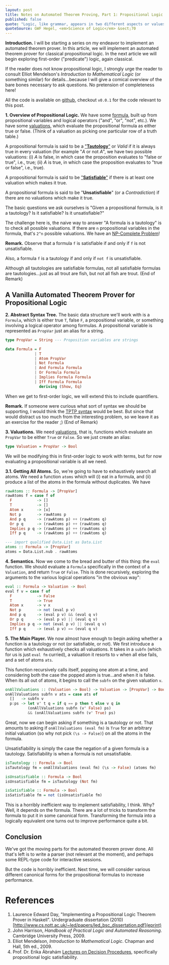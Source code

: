 ```yaml
---
layout: post
title: Notes on Automated Theorem Proving, Part 1: Propositional Logic
published: false
quote: "Logic, like grammar, appears in two different aspects or values. It is one thing for him who comes to it for the first time, but it is another thing for him who comes back to it from the sciences. He who begins the study of grammar finds in its forms and laws dry abstractions, arbitrary rules. On the other hand, he who has mastered a language and at the same time has a comparative knowledge of other languages, he alone can make contact with the spirit and culture of a people through the grammar of its language. Similarly, he who approaches this science at first finds in logic an isolated system of abstractions which, confined within itself, does not embrace within its scope the other knowledges and sciences."
quoteSource: GWF Hegel, <em>Science of Logic</em> &sect;70
---
```


**Introduction.**
I will be starting a series on my endeavor to implement an automated theorem prover. In this article, we will implement an automated theorem prover for classical propositional logic. In the next article we will begin exploring first-order ("predicate") logic, again classical. 

If the reader does not know propositional logic, I strongly urge the reader to consult Elliot Mendelson's *Introduction to Mathematical Logic* (or something similar) for details...because I will give a comical overview of the bare bones necessary to ask questions. No pretension of completeness here!

All the code is available on [github](https://github.com/pqnelson/surak), checkout `v0.0.1` for the code relevant to this post.

**1. Overview of Propositional Logic.** 
We have some [formula](http://en.wikipedia.org/wiki/Propositional_formula), built up from propositional variables and logical operators ("and", "or", "not", etc.). We have some [valuations](http://en.wikipedia.org/wiki/Valuation_%28logic%29), which evaluate the propositional formula as either true or false. (Think of a valuation as picking one particular row of a truth table.)

A propositional formula is said to be a ["**Tautology**"]((http://en.wikipedia.org/wiki/Tautology_(logic))) or *Valid* if it is always true in every valuation (for example "*A* or not *A*", we have two possible valuations: (i) *A* is false, in which case the proposition evaluates to "false or true", i.e., true; (ii) *A* is true, in which case the proposition evaluates to "true or false", i.e., true).

A propositional formula is said to be ["**Satisfiable**"]((http://en.wikipedia.org/wiki/Satisfiability)) if there is at least one valuation which makes it true.

A propositional formula is said to be "**Unsatisfiable**" (or a *Contradiction*) if there are no valuations which make it true.

The basic questions we ask ourselves is "Given a propositional formula, is it a tautology? Is it satisfiable? Is it unsatisfiable?"

The challenge here is, the naive way to answer "A formula is a tautology" is to check all possible valuations. If there are `n` propositional variables in the formula, that's `2^n` possible valuations. We have an [NP-Complete Problem](http://en.wikipedia.org/wiki/Boolean_satisfiability_problem)!

**Remark.** Observe that a formula `f` is satisfiable if and only if `f` is not unsatisfiable.

Also, a formula `f` is a tautology if and only if `not f` is unsatisfiable.

Although all tautologies are satisfiable formulas, not all satisfiable formulas are tautologies...just as all trout are fish, but not all fish are trout. (End of Remark)

## A Vanilla Automated Theorem Prover for Propositional Logic

**2. Abstract Syntax Tree.** The basic data structure we'll work with is a `Formula`, which is either true `T`, false `F`, a propositional variable, or something involving a logical operator among formulas. A propositional variable is represented as `PropVar` just an alias for a string.

```haskell
type PropVar = String --- Proposition variables are strings

data Formula = F
             | T
             | Atom PropVar
             | Not Formula
             | And Formula Formula
             | Or Formula Formula
             | Implies Formula Formula
             | Iff Formula Formula
               deriving (Show, Eq)
```

When we get to first-order logic, we will extend this to include quantifiers.

**Remark.** If someone were curious what sort of syntax we should be supporting, I would think the [TPTP syntax](http://www.cs.miami.edu/~tptp/TPTP/SyntaxBNF.html) would be best. But since that would distract us too much from the interesting problem, so we leave it as an exercise for the reader ;) (End of Remark)

**3. Valuations.** We need [valuations](http://en.wikipedia.org/wiki/Valuation_%28logic%29), that is, functions which evaluate an `PropVar` to be either `True` or `False`. So we just create an alias:

```haskell
type Valuation = PropVar -> Bool
```

We will be modifying this in first-order logic to work with terms, but for now evaluating a propositional variable is all we need.

**3.1. Getting All Atoms.** So, we're going to have to exhaustively search all atoms. We need a function `atoms` which will (i) eat in a formula, and (ii) produce a list of the atoms in the formula without duplicates. We have

```haskell
rawAtoms :: Formula -> [PropVar]
rawAtoms f = case f of
  F           -> []
  T           -> []
  Atom x      -> [x]
  Not p       -> rawAtoms p
  And p q     -> (rawAtoms p) ++ (rawAtoms q)
  Or p q      -> (rawAtoms p) ++ (rawAtoms q)
  Implies p q -> (rawAtoms p) ++ (rawAtoms q)
  Iff p q     -> (rawAtoms p) ++ (rawAtoms q)

--- import qualified Data.List as Data.List
atoms :: Formula -> [PropVar]
atoms = Data.List.nub . rawAtoms
```

**4. Semantics.** Now we come to the bread and butter of this thing: the `eval` function. We should evaluate a `Formula` specifically in the context  of a `Valuation`, and return `True` or `False`. This is done recursively, exploring the arguments to the various logical operations "in the obvious way":

```haskell
eval :: Formula -> Valuation -> Bool
eval f v = case f of
  F           -> False
  T           -> True
  Atom x      -> v x
  Not p       -> not (eval p v)
  And p q     -> (eval p v) && (eval q v)
  Or p q      -> (eval p v) || (eval q v)
  Implies p q -> not (eval p v) || (eval q v)
  Iff p q     -> (eval p v) == (eval q v)
```

**5. The Main Player.** We now almost have enough to begin asking whether a function is a tautology or not (or satisfiable, or not). We first introduce a function which exhaustively checks all valuations. It takes in a `subfn` (which for us is just `eval fm` curried), a valuation it resorts to `v` when all else fails, and a set of atoms `ats`.

This function recursively calls itself, popping one atom at a time, and considering both the case the popped atom is true...and when it is false. When its all out of atoms, it begins to call the `subfn` on the given valuation `v`.

```haskell
onAllValuations :: (Valuation -> Bool) -> Valuation -> [PropVar] -> Bool
onAllValuations subfn v ats = case ats of
  []   -> subfn v
  p:ps -> let v' t q = if q == p then t else v q in
          (onAllValuations subfn (v' False) ps)
          && (onAllValuations subfn (v' True) ps)
```

Great, now we can begin asking if something is a tautology or not. That amounts to asking if `onAllValuations (eval fm)` is `True` for an arbitrary initial valuation (so why not pick `(\s -> False)`) on all the atoms in the formula.

Unsatisfiability is simply the case the negation of a given formula is a tautology. Satisfiability is when a formula is not unsatisfiable.

```haskell
isTautology :: Formula -> Bool
isTautology fm = onAllValuations (eval fm) (\s -> False) (atoms fm)

isUnsatisfiable :: Formula -> Bool
isUnsatisfiable fm = isTautology (Not fm)

isSatisfiable :: Formula -> Bool
isSatisfiable fm = not (isUnsatisfiable fm)
```

This is a horribly inefficient way to implement satisfiability, I think. Why? Well, it depends on the formula. There are a lot of tricks to transform the formula to put it in some canonical form. Transforming the formula into a logically equivalent one turns out to improve performance quite a bit.

## Conclusion

We've got the moving parts for the automated theorem prover done. All that's left is to write a parser (not relevant at the moment), and perhaps some REPL-type code for interactive sessions.

But the code is horribly inefficient. Next time, we will consider various different canonical forms for the propositional formulas to increase performance.

# References
1. Laurence Edward Day,
   "Implementing a Propositional Logic Theorem Prover in Haskell".
   Undergraduate dissertation (2010)
   [http://www.cs.nott.ac.uk/~led/papers/led_bsc_dissertation.pdf](eprint)
2. John Harrison,
   *Handbook of Practical Logic and Automated Reasoning*.
   Cambridge University Press, 2009.
3. Elliot Mendelson,
   *Introduction to Mathematical Logic*.
   Chapman and Hall, 5th ed., 2009.
4. Prof. Dr. Erika Ábrahám
   [Lectures on Decision Procedures](http://www.decision-procedures.org/slides/),
   specifically propositional logic satisfiability.
